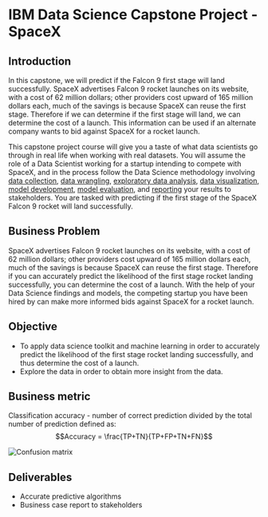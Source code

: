 # IBM Data Science Capstone Project - SpaceX

## Introduction

In this capstone, we will predict if the Falcon 9 first stage will land successfully. SpaceX advertises Falcon 9 rocket launches on its website, with a cost of 62 million dollars; other providers cost upward of 165 million dollars each, much of the savings is because SpaceX can reuse the first stage. Therefore if we can determine if the first stage will land, we can determine the cost of a launch. This information can be used if an alternate company wants to bid against SpaceX for a rocket launch. 

This capstone project course will give you a taste of what data scientists go through in real life when working with real datasets. You will assume the role of a Data Scientist working for a startup intending to compete with SpaceX, and in the process follow the Data Science methodology involving [data collection](https://github.com/Muhammadirfankarim/Applied-data-science-capstone-IBM/blob/main/Data%20collection%20API%20Lab.ipynb), [data wrangling](https://github.com/Muhammadirfankarim/Applied-data-science-capstone-IBM/blob/main/Data%20Wrangling.ipynb), [exploratory data analysis](https://github.com/Muhammadirfankarim/Applied-data-science-capstone-IBM/blob/main/EDA%20with%20SQL.ipynb), [data visualization](https://github.com/Muhammadirfankarim/Applied-data-science-capstone-IBM/blob/main/EDA%20with%20visualization%20Lab.ipynb), [model development](https://github.com/Muhammadirfankarim/Applied-data-science-capstone-IBM/blob/main/Machine%20Learning%20Prediction.ipynb), [model evaluation](https://github.com/Muhammadirfankarim/Applied-data-science-capstone-IBM/blob/main/Machine%20Learning%20Prediction.ipynb), and [reporting](https://github.com/Muhammadirfankarim/Applied-data-science-capstone-IBM/blob/main/Capstone_Presentation_Muhammad_Irfan_Karim.pdf) your results to stakeholders. You are tasked with predicting if the first stage of the SpaceX Falcon 9 rocket will land successfully. 

## Business Problem
SpaceX advertises Falcon 9 rocket launches on its website, with a cost of 62 million dollars; other providers cost upward of 165 million dollars each, much of the savings is because SpaceX can reuse the first stage. Therefore if you can accurately predict the likelihood of the first stage rocket landing successfully, you can determine the cost of a launch. With the help of your Data Science findings and models, the competing startup you have been hired by can make more informed bids against SpaceX for a rocket launch. 

## Objective
- To apply data science toolkit and machine learning in order to accurately predict the likelihood of the first stage rocket landing successfully, and thus determine the cost of a launch.
- Explore the data in order to obtain more insight from the data.

## Business metric
Classification accuracy - number of correct prediction divided by the total number of prediction defined as:
$$Accuracy = \frac{TP+TN}{TP+FP+TN+FN}$$

![Confusion matrix](https://github.com/chuksoo/IBM-Data-Science-Capstone-SpaceX/blob/main/Plots/Confusion%20matrix.PNG)

## Deliverables
- Accurate predictive algorithms
- Business case report to stakeholders


